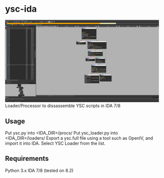# ysc-ida
![alt text](preview.png)
Loader/Processor to dissassemble YSC scripts in IDA 7/8
## Usage
Put ysc.py into <IDA_DIR>/procs/
Put ysc_loader.py into <IDA_DIR>/loaders/
Export a ysc.full file using a tool such as OpenIV, and import it into IDA. Select YSC Loader from the list.
## Requirements
Python 3.x
IDA 7/8 (tested on 8.2)
